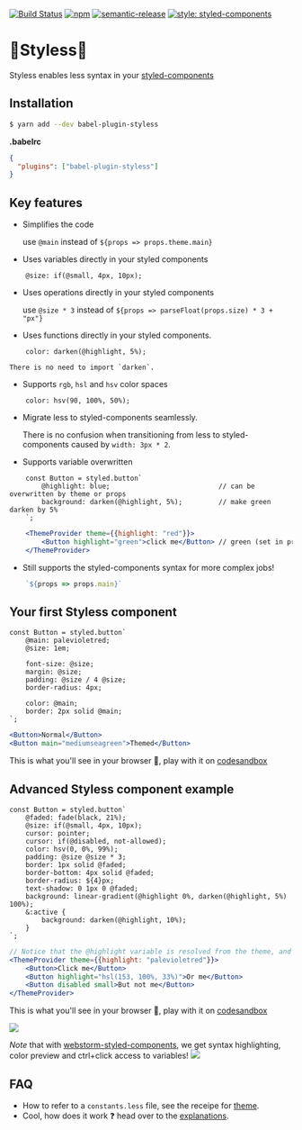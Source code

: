 [![Build Status](https://travis-ci.org/jean343/styless.svg?branch=master)](https://travis-ci.org/jean343/styless)
[![npm](https://img.shields.io/npm/v/babel-plugin-styless.svg)](https://www.npmjs.com/package/babel-plugin-styless)
[![semantic-release](https://img.shields.io/badge/%20%20%F0%9F%93%A6%F0%9F%9A%80-semantic--release-e10079.svg)](https://github.com/semantic-release/semantic-release)
[![style: styled-components](https://img.shields.io/badge/style-%F0%9F%92%85%20styled--components-orange.svg?colorB=daa357&colorA=db748e)](https://github.com/styled-components/styled-components)

# :gem:Styless:gem:

Styless enables less syntax in your [styled-components](https://www.styled-components.com)

## Installation
```sh
$ yarn add --dev babel-plugin-styless
```

**.babelrc**

```json
{
  "plugins": ["babel-plugin-styless"]
}
```

## Key features
- Simplifies the code

    use `@main` instead of `${props => props.theme.main}`

- Uses variables directly in your styled components
```less
    @size: if(@small, 4px, 10px);
```

- Uses operations directly in your styled components

    use `@size * 3` instead of `${props => parseFloat(props.size) * 3 + "px"}`

- Uses functions directly in your styled components.
```less
    color: darken(@highlight, 5%);
```
    There is no need to import `darken`.

- Supports `rgb`, `hsl` and `hsv` color spaces
```less
    color: hsv(90, 100%, 50%);
```

- Migrate less to styled-components seamlessly.

    There is no confusion when transitioning from less to styled-components caused by `width: 3px * 2`.

- Supports variable overwritten
```less
    const Button = styled.button`
        @highlight: blue;                           // can be overwritten by theme or props
        background: darken(@highlight, 5%);         // make green darken by 5%
    `;
```

```jsx   
    <ThemeProvider theme={{highlight: "red"}}>
        <Button highlight="green">click me</Button> // green (set in props) overwrites red (set in theme)
    </ThemeProvider>
```

- Still supports the styled-components syntax for more complex jobs!
```jsx
    `${props => props.main}`
```

## Your first Styless component
```less
const Button = styled.button`
    @main: palevioletred;
    @size: 1em;
    
    font-size: @size;
    margin: @size;
    padding: @size / 4 @size;
    border-radius: 4px;
    
    color: @main;
    border: 2px solid @main;
`;
```
```jsx
<Button>Normal</Button>
<Button main="mediumseagreen">Themed</Button>
```

This is what you'll see in your browser :tada:, play with it on [codesandbox](https://codesandbox.io/s/p30ywzqkr7)

## Advanced Styless component example
```less
const Button = styled.button`
    @faded: fade(black, 21%);
    @size: if(@small, 4px, 10px);
    cursor: pointer;
    cursor: if(@disabled, not-allowed);
    color: hsv(0, 0%, 99%);
    padding: @size @size * 3;
    border: 1px solid @faded;
    border-bottom: 4px solid @faded;
    border-radius: ${4}px;
    text-shadow: 0 1px 0 @faded;
    background: linear-gradient(@highlight 0%, darken(@highlight, 5%) 100%);
    &:active {
        background: darken(@highlight, 10%);
    }
`;
```
```jsx
// Notice that the @highlight variable is resolved from the theme, and overwritten from a props in the second button.
<ThemeProvider theme={{highlight: "palevioletred"}}>
    <Button>Click me</Button>
    <Button highlight="hsl(153, 100%, 33%)">Or me</Button>
    <Button disabled small>But not me</Button>
</ThemeProvider>
```

This is what you'll see in your browser :tada:, play with it on [codesandbox](https://codesandbox.io/s/6zq4jyo5qz)

![](https://i.imgur.com/01eETHm.png)


*Note* that with [webstorm-styled-components](https://github.com/styled-components/webstorm-styled-components),
we get syntax highlighting, color preview and ctrl+click access to variables!
![](https://i.imgur.com/t8Qw6ty.png")

## FAQ
 - How to refer to a `constants.less` file, see the receipe for [theme](docs/receipe-theme.md).
 - Cool, how does it work :question:
head over to the [explanations](docs/explanation.md). 
